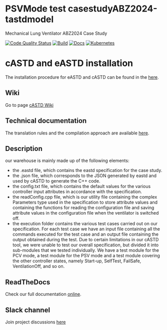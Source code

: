 # PSVMode test casestudyABZ2024-tastdmodel
Mechanical Lung Ventilator ABZ2024 Case Study

[![Code Quality Status](https://img.shields.io/badge/code%20quality-B%2B-yellowgreen)](https://img.shields.io/badge/code%20quality-B%2B-yellowgreen)
[![Build](https://img.shields.io/badge/build-passing-green)](https://img.shields.io/badge/build-passing-green)
[![Docs](https://img.shields.io/badge/docs-passing-green)](https://img.shields.io/badge/docs-passing-green)
[![Kubernetes](https://img.shields.io/badge/kubernetes-automated-blue)](https://img.shields.io/badge/kubernetes-automated-blue)

# cASTD and eASTD installation
The installation procedure for eASTD and cASTD can be found in the [here](https://github.com/ndounalex/ASTD-tools).

## Wiki

Go to page [cASTD Wiki](https://depot.gril.usherbrooke.ca/lionel-tidjon/castd/wikis/home)


## Technical documentation

The translation rules and the compilation approach are available [here](https://github.com/DiegoOliveiraUDES/astd-tech-report-27).

## Description

our warehouse is mainly made up of the following elements:
- the .eastd file, which contains the eastd specification for the case study.
- the .json file, which corresponds to the JSON generated by eastd and used by cASTD to generate the C++ code.
- the config.txt file, which contains the default values for the various controller input attributes in accordance with the specification.
- the readConfig.cpp file, which is our utility file containing the complex Parameters type used in the specification to store attribute values and containing the functions for reading the configuration file and saving attribute values in the configuration file when the ventilator is switched off.
- the execution folder contains the various test cases carried out on our specification. For each test case we have an input file containing all the commands executed for the test case and an output file containing the output obtained during the test. Due to certain limitations in our cASTD tool, we were unable to test our overall specification, but divided it into sub-modules that we tested individually. We have a test module for the PCV mode, a test module for the PSV mode and a test module covering the other controller states, namely Start-up, SelfTest, FailSafe, VentilationOff, and so on.




## ReadTheDocs

Check our full documentation [online](https://castd.readthedocs.io/).

## Slack channel

Join project discussions [here](https://astd-cse.slack.com/)
